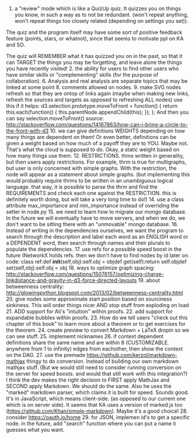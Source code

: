 1. a "review" mode which is like a QuizUp quiz.  It quizzes you on things you know, in such a way as to not be redundant. (won't repeat anything, won't repeat things too closely related (depending on settings you set)).

The quiz and the program itself may have some sort of positive feedback feature (points, stars, or whatnot), since that seems to motivate ppl on KA and SO.

The quiz will REMEMBER what it has quizzed you on in the past, so that it can TARGET the things you may be forgetting, and leave alone the things you have recently visited!
2. the ability for users to find other users who have similar skills or "complementing" skills (for the purpose of collaboration).
6. Analysis and real analysis are separate topics that may be linked at some point
8. comments allowed on nodes.
9. make SVG nodes refresh so that they are ontop of links again (maybe when making new links, refresh the sources and targets as opposed to refreshing ALL nodes)  use this if it helps: d3.selection.prototype.moveToFront = function() { return this.each(function() { this.parentNode.appendChild(this); }); }; And then you can say selection.moveToFront()
source: http://stackoverflow.com/questions/14167863/how-can-i-bring-a-circle-to-the-front-with-d3
10. we can give definitions WEIGHTS depending on how many things are dependent on them!  Or even better,  definitions can be given a weight based on how much of a payoff they are to YOU.  Maybe not.  That's what the cloud is supposed to do.  Okay, a static weight based on how many things use them.
12. RESTRICTIONS.  thms written in generality, but then users apply restrictions.  For example, thrm is true for multigraphs, but user is only concerned with simple graphs.  With the restriction, the node will appear as a statement about simple graphs. (but implementing this would probably require thrms to be written in an unambiguous logical language.  that way, it is possible to parse the thrm and find the REQUIREMENTS and check each one against the RESTRICTION.  this is definitely worth doing, but will take a very long time to do!)
14. use a class attribute max_importance and min_importance instead of overriding the setter in node.py
15. we need to learn how to migrate our mongo database.  In the future we will eventually have to move servers, and when we do, we don't want to be sitting there with an "unmovable" mongo database.
16. Instead of writing in the dependencies ourselves, we want the program to search through the description and label each word as an ENGLISH word or a DEPENDENT word, then search through names and their plurals to populate the dependencies.
17. use refs for a possible speed boost in the future (NetworkX holds refs. then we don't have to find nodes by id later on.  code: class ref:def __init__(self,obj):self.obj = objdef get(self):return self.objdef set(self,obj):self.obj = obj
18. ways to optimize graph spacing: http://stackoverflow.com/questions/15076157/optimizing-charge-linkdistance-and-gravity-in-d3-force-directed-layouts
19. about betweenness centrality: http://glowingpython.blogspot.com/2013/02/betweenness-centrality.html
20. give nodes some approximate start position based on sourciness sinkiness.  This will order things nicer AND stop stuff from exploding on load
21. ADD support for Ali's "intuition" within proofs.
22. add support for expandable bubbles within proofs.
23. How do we tell users "check out this chapter of this book" to learn more about a theorem or to get exercises for the theorem.
24. create preview to convert Markdown + LaTeX dropin so we can see stuff.
25. implememt nicknames
26. if context dependent definitions share the same name and are within 8 (CUSTOMIZABLE. anywhere from 1 to infinity) edges from eachother, then show the context on the DAG.
27. use the premade https://github.com/kerzol/markdown-mathjax thingy to do conversion.  Instead of building our own markdown mathjax stuff. (But we would still need to consider running conversion on the server for speed boosts.  and would that still work with this integration?)  I think the dev makes the right decision to FIRST apply MathJax and SECOND apply Markdown.  We should do the same.  Also he uses the "marked" markdown parser, which claims it is built for speed.  Sounds good.  It's in JavaScript, which means client-side. (as opposed to our current one which is on server side).  It seems that KA uses a version of marked.js too (https://github.com/Khan/simple-markdown).  Maybe it's a good choice!
28. consider https://oauth.io/home
29. for JSON, implemen id's to get a specific node.  in the future, add "search" function where you can put a name it guesses what you want.